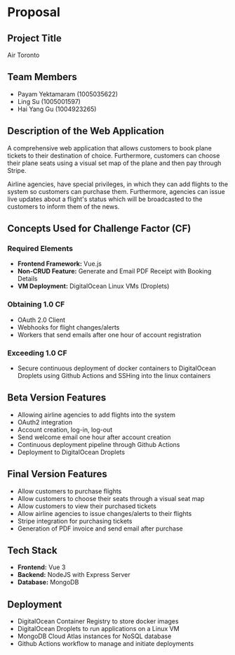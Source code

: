 # Proposal 

## Project Title

Air Toronto
## Team Members

- Payam Yektamaram (1005035622)
- Ling Su (1005001597)
- Hai Yang Gu (1004923265)

## Description of the Web Application

A comprehensive web application that allows customers to book plane tickets to their destination of choice. Furthermore, customers can choose their plane seats using a visual set map of the plane and then pay through Stripe.

Airline agencies, have special privileges, in which they can add flights to the system so customers can purchase them. Furthermore, agencies can issue live updates about a  flight's status which will be broadcasted to the customers to inform them of the news.

## Concepts Used for Challenge Factor (CF)

### Required Elements
- **Frontend Framework:** Vue.js
- **Non-CRUD Feature:** Generate and Email PDF Receipt with Booking Details
- **VM Deployment:** DigitalOcean Linux VMs (Droplets) 
  
### Obtaining 1.0 CF
- OAuth 2.0 Client
- Webhooks for flight changes/alerts
- Workers that send emails after one hour of account registration
### Exceeding 1.0 CF

- Secure continuous deployment of docker containers to DigitalOcean Droplets using Github Actions and SSHing into the linux containers

## Beta Version Features

- Allowing airline agencies to add flights into the system
- OAuth2 integration
- Account creation, log-in, log-out
- Send welcome email one hour after account creation
- Continuous deployment pipeline through Github Actions
- Deployment to DigitalOcean Droplets
## Final Version Features

- Allow customers to purchase flights
- Allow customers to choose their seats through a visual seat map
- Allow customers to view their purchased tickets
- Allow airline agencies to issue changes/alerts to their flights
- Stripe integration for purchasing tickets
- Generation of PDF invoice and send email after purchase
## Tech Stack

- **Frontend:** Vue 3
- **Backend:** NodeJS with Express Server
- **Database:** MongoDB
  
## Deployment

-  DigitalOcean Container Registry to store docker images
-  DigitalOcean Droplets to run applications on a Linux VM 
-  MongoDB Cloud Atlas instances for NoSQL database
-  Github Actions workflow to manage and initiate deployments
